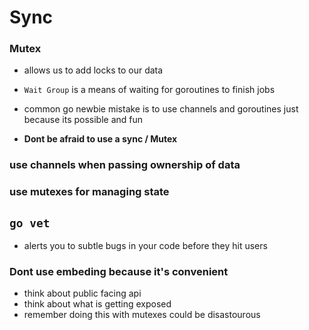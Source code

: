 # Sync

### Mutex
- allows us to add locks to our data
- `Wait Group` is a means of waiting for goroutines to finish jobs

- common go newbie mistake is to use channels and goroutines just because
its possible and fun
- __Dont be afraid to use a sync / Mutex__

### use channels when passing ownership of data
### use mutexes for managing state


## `go vet`
- alerts you to subtle bugs in your code before they hit users

### __Dont use embeding because it's convenient__
- think about public facing api
- think about what is getting exposed
- remember doing this with mutexes could be disastourous
